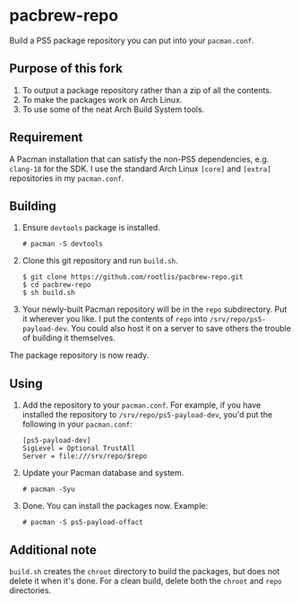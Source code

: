 # pacbrew-repo
Build a PS5 package repository you can put into your `pacman.conf`.

## Purpose of this fork
1. To output a package repository rather than a zip of all the contents.
2. To make the packages work on Arch Linux.
3. To use some of the neat Arch Build System tools.

## Requirement
A Pacman installation that can satisfy the non-PS5 dependencies, e.g. `clang-18` for the SDK. I use the standard Arch Linux `[core]` and `[extra]` repositories in my `pacman.conf`.

## Building
1. Ensure `devtools` package is installed.

   ```
   # pacman -S devtools
   ```
   
2. Clone this git repository and run `build.sh`.

    ```
    $ git clone https://github.com/rootlis/pacbrew-repo.git
    $ cd pacbrew-repo
    $ sh build.sh
    ```

3. Your newly-built Pacman repository will be in the `repo` subdirectory. Put it wherever you like. I put the contents of `repo` into `/srv/repo/ps5-payload-dev`. You could also host it on a server to save others the trouble of building it themselves.

The package repository is now ready.

## Using
1. Add the repository to your `pacman.conf`. For example, if you have installed the repository to `/srv/repo/ps5-payload-dev`, you'd put the following in your `pacman.conf`:

   ```
   [ps5-payload-dev]
   SigLevel = Optional TrustAll
   Server = file:///srv/repo/$repo
   ```

2. Update your Pacman database and system.

   ```
   # pacman -Syu
   ```

3. Done. You can install the packages now. Example:
   ```
   # pacman -S ps5-payload-offact
   ```

## Additional note

`build.sh` creates the `chroot` directory to build the packages, but does not delete it when it's done. For a clean build, delete both the `chroot` and `repo` directories.
